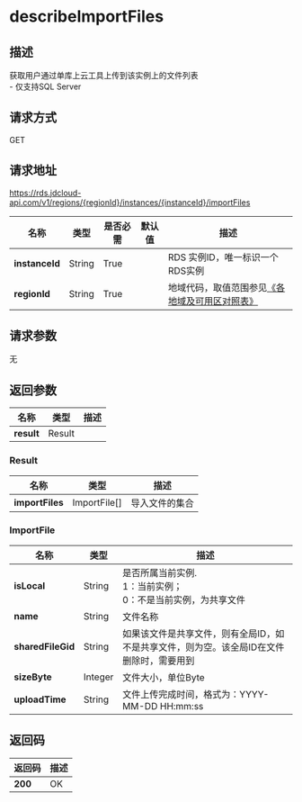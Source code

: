 # describeImportFiles


## 描述
获取用户通过单库上云工具上传到该实例上的文件列表<br>- 仅支持SQL Server

## 请求方式
GET

## 请求地址
https://rds.jdcloud-api.com/v1/regions/{regionId}/instances/{instanceId}/importFiles

|名称|类型|是否必需|默认值|描述|
|---|---|---|---|---|
|**instanceId**|String|True||RDS 实例ID，唯一标识一个RDS实例|
|**regionId**|String|True||地域代码，取值范围参见[《各地域及可用区对照表》](../Enum-Definitions/Regions-AZ.md)|

## 请求参数
无


## 返回参数
|名称|类型|描述|
|---|---|---|
|**result**|Result||


### <a name="Result">Result</a>
|名称|类型|描述|
|---|---|---|
|**importFiles**|ImportFile[]|导入文件的集合|
### <a name="ImportFile">ImportFile</a>
|名称|类型|描述|
|---|---|---|
|**isLocal**|String|是否所属当前实例.<br> 1：当前实例；<br>0：不是当前实例，为共享文件|
|**name**|String|文件名称|
|**sharedFileGid**|String|如果该文件是共享文件，则有全局ID，如不是共享文件，则为空。该全局ID在文件删除时，需要用到|
|**sizeByte**|Integer|文件大小，单位Byte|
|**uploadTime**|String|文件上传完成时间，格式为：YYYY-MM-DD HH:mm:ss|

## 返回码
|返回码|描述|
|---|---|
|**200**|OK|
